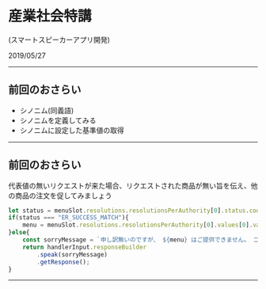 # 産業社会特講

(スマートスピーカーアプリ開発)

2019/05/27

---

## 前回のおさらい

- シノニム(同義語)
- シノニムを定義してみる
- シノニムに設定した基準値の取得

---

## 前回のおさらい

代表値の無いリクエストが来た場合、リクエストされた商品が無い旨を伝え、他の商品の注文を促してみましょう

```javascript
let status = menuSlot.resolutions.resolutionsPerAuthority[0].status.code;
if(status === "ER_SUCCESS_MATCH"){
    menu = menuSlot.resolutions.resolutionsPerAuthority[0].values[0].value.name;
}else{
    const sorryMessage = `申し訳無いのですが、 ${menu} はご提供できません。 コーヒーはいかがですか？`
    return handlerInput.responseBuilder
        .speak(sorryMessage)
        .getResponse();
}
```

---
